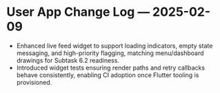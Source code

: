 # User App Change Log — 2025-02-09

- Enhanced live feed widget to support loading indicators, empty state messaging, and high-priority flagging, matching menu/dashboard drawings for Subtask 6.2 readiness.
- Introduced widget tests ensuring render paths and retry callbacks behave consistently, enabling CI adoption once Flutter tooling is provisioned.
